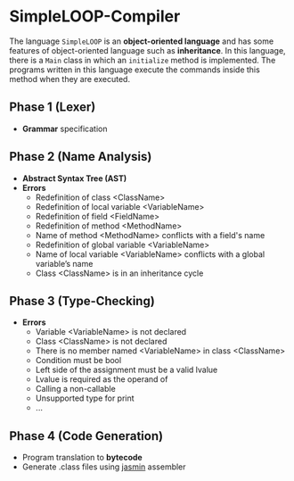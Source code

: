 # SimpleLOOP-Compiler

The language `SimpleLOOP` is an **object-oriented language** and has some features of object-oriented language such as **inheritance**. In this language, there is a `Main` class in which an `initialize` method is implemented. The programs written in this language execute the commands inside this method when they are executed.
## Phase 1 (Lexer)
* **Grammar** specification

## Phase 2 (Name Analysis)
* **Abstract Syntax Tree (AST)**
* **Errors**
  * Redefinition of class \<ClassName>
  * Redefinition of local variable \<VariableName>
  * Redefinition of field \<FieldName>
  * Redefinition of method \<MethodName>
  * Name of method \<MethodName> conflicts with a field's name
  * Redefinition of global variable \<VariableName>
  * Name of local variable \<VariableName> conflicts with a global variable’s name
  * Class \<ClassName> is in an inheritance cycle

## Phase 3 (Type-Checking)
* **Errors**
  * Variable \<VariableName> is not declared
  * Class \<ClassName> is not declared
  * There is no member named \<VariableName> in class \<ClassName>
  * Condition must be bool
  * Left side of the assignment must be a valid lvalue
  * Lvalue is required as the operand of <OperatorName>
  * Calling a non-callable
  * Unsupported type for print
  * ...

## Phase 4 (Code Generation)
* Program translation to **bytecode**
* Generate .class files using [jasmin](https://jasmin.sourceforge.net/) assembler

